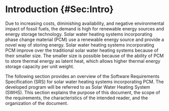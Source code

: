 # Introduction {#Sec:Intro}

Due to increasing costs, diminishing availability, and negative environmental impact of fossil fuels, the demand is high for renewable energy sources and energy storage technology. Solar water heating systems incorporating phase change material (PCM) use a renewable energy source and provide a novel way of storing energy. Solar water heating systems incorporating PCM improve over the traditional solar water heating systems because of their smaller size. The smaller size is possible because of the ability of PCM to store thermal energy as latent heat, which allows higher thermal energy storage capacity per unit weight.

The following section provides an overview of the Software Requirements Specification (SRS) for solar water heating systems incorporating PCM. The developed program will be referred to as Solar Water Heating System (SWHS). This section explains the purpose of this document, the scope of the requirements, the characteristics of the intended reader, and the organization of the document.
